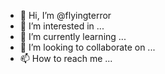 - 👋 Hi, I’m @flyingterror
- 👀 I’m interested in ...
- 🌱 I’m currently learning ...
- 💞️ I’m looking to collaborate on ...
- 📫 How to reach me ...

<!---
flyingterror/flyingterror is a ✨ special ✨ repository because its `README.md` (this file) appears on your GitHub profile.
You can click the Preview link to take a look at your changes.
--->
